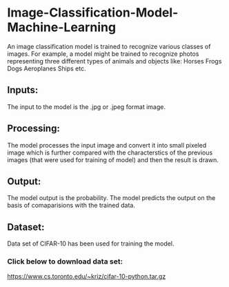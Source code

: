 # Image-Classification-Model-Machine-Learning
An image classification model is trained to recognize various classes of images. For example, a model might be trained to recognize photos representing three different types of animals and objects like: 
Horses
Frogs
Dogs
Aeroplanes
Ships etc.
## Inputs:
The input to the model is the .jpg or .jpeg format image.

## Processing:
The model processes the input image and convert it into small pixeled image which is further compared with the characterstics of the
previous images (that were used for training of model) and then the result is drawn.

## Output:
The model output is the probability. The model predicts the output on the basis of comaparisions with the trained data.

## Dataset:
Data set of CIFAR-10 has been used for training the model.
### Click below to download data set:
https://www.cs.toronto.edu/~kriz/cifar-10-python.tar.gz
